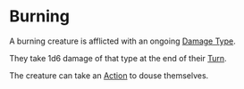 # Burning

A burning creature is afflicted with an ongoing [Damage Type](../Combat/Damage%20Types/{Damage%20Types}.md).

They take 1d6 damage of that type at the end of their [Turn](../Core%20Procedures/Turn.md).

The creature can take an [Action](../Core%20Procedures/Action.md) to douse themselves.
